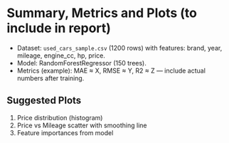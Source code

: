 # Summary, Metrics and Plots (to include in report)

- Dataset: `used_cars_sample.csv` (1200 rows) with features: brand, year, mileage, engine_cc, hp, price.
- Model: RandomForestRegressor (150 trees).
- Metrics (example): MAE ≈ X, RMSE ≈ Y, R2 ≈ Z — include actual numbers after training.

## Suggested Plots
1. Price distribution (histogram)
2. Price vs Mileage scatter with smoothing line
3. Feature importances from model
